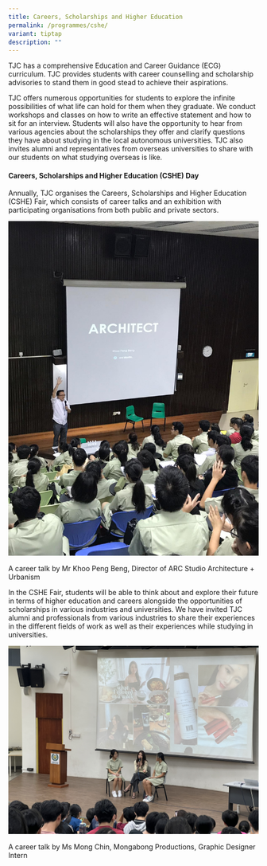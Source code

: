 ```yaml
---
title: Careers, Scholarships and Higher Education
permalink: /programmes/cshe/
variant: tiptap
description: ""
---
```

<p>TJC has a comprehensive Education and Career Guidance (ECG) curriculum.
TJC&nbsp;provides students with career counselling and scholarship advisories
to stand them in good stead to achieve their aspirations.</p>
<p>TJC offers numerous opportunities for students to explore the infinite
possibilities of what life can hold for them when they graduate. We conduct
workshops and classes on how to write an effective statement and how to
sit for an interview. Students will also have the opportunity to hear from
various agencies about the scholarships they offer and clarify questions
they have about studying in the local autonomous universities. TJC also
invites alumni and representatives from overseas universities to share
with our students on what studying overseas is like.</p>
<h4><strong>Careers, Scholarships and Higher Education (CSHE) Day</strong></h4>
<p>Annually, TJC organises the Careers, Scholarships and Higher Education
(CSHE) Fair, which consists of career talks and an exhibition with participating
organisations from both public and private sectors.</p>
<div class="isomer-image-wrapper">
<img style="box-sizing: content-box; border-style: none; max-width: 100%; width: 1012px;" height="auto" width="100%" alt="" src="https://github.com/isomerpages/moe-tjc-ecg/raw/staging/images/Career_Talk.jpeg">
</div>
<p>A career talk by Mr Khoo Peng Beng, Director of ARC Studio Architecture
+ Urbanism</p>
<p>In the CSHE Fair, students will be able to think about and explore their
future in terms of higher education and careers alongside the opportunities
of scholarships in various industries and universities. We have invited
TJC alumni and professionals from various industries to share their experiences
in the different fields of work as well as their experiences while studying
in universities.</p>
<div class="isomer-image-wrapper">
<img style="box-sizing: content-box; border-style: none; max-width: 100%; width: 1012px;" height="auto" width="100%" alt="" src="https://github.com/isomerpages/moe-tjc-ecg/raw/staging/images/IMG_3345.JPG">
</div>
<p>A career talk by Ms Mong Chin, Mongabong Productions, Graphic Designer
Intern</p>